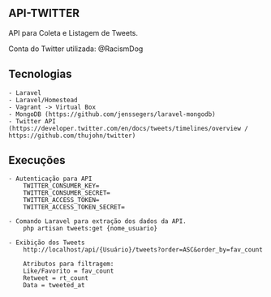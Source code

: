 ## API-TWITTER

API para Coleta e Listagem de Tweets. 

Conta do Twitter utilizada: @RacismDog

## Tecnologias

	- Laravel
	- Laravel/Homestead
	- Vagrant -> Virtual Box
	- MongoDB (https://github.com/jenssegers/laravel-mongodb)
	- Twitter API (https://developer.twitter.com/en/docs/tweets/timelines/overview / https://github.com/thujohn/twitter)

## Execuções


	- Autenticação para API
		TWITTER_CONSUMER_KEY=
		TWITTER_CONSUMER_SECRET=
		TWITTER_ACCESS_TOKEN=
		TWITTER_ACCESS_TOKEN_SECRET=

	- Comando Laravel para extração dos dados da API.
		php artisan tweets:get {nome_usuario}
	
	- Exibição dos Tweets
		http://localhost/api/{Usuário}/tweets?order=ASC&order_by=fav_count

		Atributos para filtragem:
		Like/Favorito = fav_count
		Retweet = rt_count
		Data = tweeted_at


